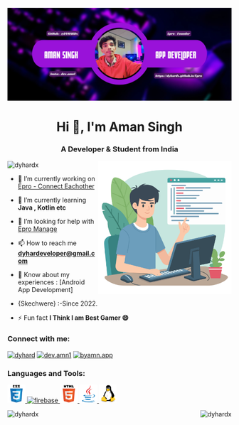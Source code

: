 ![logo](https://github.com/DYHARDx/DYHARDx/blob/main/WhatsApp%20Image%202024-12-17%20at%2008.26.36_99c41cbf.jpg)

<h1 align="center">Hi 👋, I'm Aman Singh</h1>
<h3 align="center">A Developer & Student from India</h3>

<img align="right" alt="coding" width="300" src="https://github.com/DYHARDx/DYHARDx/blob/main/vecteezy_cartoon-character-with-the-desk-working-concept-illustration_44448949.png">


<p align="left"> <img src="https://komarev.com/ghpvc/?username=dyhardx&label=Profile%20views&color=0e75b6&style=flat" alt="dyhardx" /> </p>

- 🔭 I’m currently working on [Epro - Connect Eachother](https://dyhardx.github.io/Epro)

- 🌱 I’m currently learning **Java , Kotlin etc**

- 🤝 I’m looking for help with [Epro Manage](https://dyhardx.github.io/Epro)

- 📫 How to reach me **dyhardeveloper@gmail.com**

- 📄 Know about my experiences : [Android App Development]
-  {Skechwere} :-Since 2022.
- ⚡ Fun fact **I Think I am Best Gamer 😄**

<h3 align="left">Connect with me:</h3>
<p align="left">
<a href="https://linkedin.com/in/dyhard" target="blank"><img align="center" src="https://raw.githubusercontent.com/rahuldkjain/github-profile-readme-generator/master/src/images/icons/Social/linked-in-alt.svg" alt="dyhard" height="30" width="40" /></a>
<a href="https://instagram.com/dev.amn1" target="blank"><img align="center" src="https://raw.githubusercontent.com/rahuldkjain/github-profile-readme-generator/master/src/images/icons/Social/instagram.svg" alt="dev.amn1" height="30" width="40" /></a>
<a href="https://www.youtube.com/c/byamn.app" target="blank"><img align="center" src="https://raw.githubusercontent.com/rahuldkjain/github-profile-readme-generator/master/src/images/icons/Social/youtube.svg" alt="byamn.app" height="30" width="40" /></a>
</p>

<h3 align="left">Languages and Tools:</h3>
<p align="left"> <a href="https://www.w3schools.com/css/" target="_blank" rel="noreferrer"> <img src="https://raw.githubusercontent.com/devicons/devicon/master/icons/css3/css3-original-wordmark.svg" alt="css3" width="40" height="40"/> </a> <a href="https://firebase.google.com/" target="_blank" rel="noreferrer"> <img src="https://www.vectorlogo.zone/logos/firebase/firebase-icon.svg" alt="firebase" width="40" height="40"/> </a> <a href="https://www.w3.org/html/" target="_blank" rel="noreferrer"> <img src="https://raw.githubusercontent.com/devicons/devicon/master/icons/html5/html5-original-wordmark.svg" alt="html5" width="40" height="40"/> </a> <a href="https://www.java.com" target="_blank" rel="noreferrer"> <img src="https://raw.githubusercontent.com/devicons/devicon/master/icons/java/java-original.svg" alt="java" width="40" height="40"/> </a> <a href="https://www.linux.org/" target="_blank" rel="noreferrer"> <img src="https://raw.githubusercontent.com/devicons/devicon/master/icons/linux/linux-original.svg" alt="linux" width="40" height="40"/> </a> </p>

<p><img align="left" src="https://github-readme-streak-stats.herokuapp.com/?user=dyhardx&" alt="dyhardx" /></p>

<p>&nbsp;<img align="right" src="https://github-readme-stats.vercel.app/api?username=dyhardx&show_icons=true&locale=en" alt="dyhardx" /></p>
